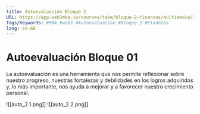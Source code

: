 ```yaml
---
title: Autoevaluación Bloque 2
URL: https://app.web3mba.io/courses/take/bloque-2-finanzas/multimedia/38907956-autoevaluacion-bloque-2
Tags/Keywords: #MBA #web3 #Autoevaluacion #Bloque 2 #Finanzas
lang: es-AR
---
```

# Autoevaluación Bloque 01
La autoevaluación es una herramienta que nos permite reflexionar sobre nuestro progreso, nuestras fortalezas y debilidades en los logros adquiridos y, lo más importante, nos ayuda a mejorar y a favorecer nuestro crecimiento personal.

![[auto_2.1.png]]
![[auto_2.2.png]]